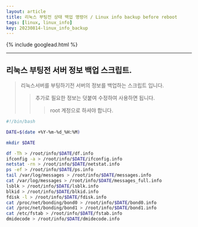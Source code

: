 ```yaml
---
layout: article
title: 리눅스 부팅전 상태 백업 명령어 / Linux info backup before reboot
tags: [linux, linux_info]
key: 20230814-linux_info_backup 
---
```


{% include googlead.html %}

---

## 리눅스 부팅전 서버 정보 백업 스크립트.

> 리눅스서버를 부팅하기전 서버의 정보를 백업하는 스크립트 입니다.
>> 추가로 필요한 정보는 덧붙여 수정하여 사용하면 됩니다.
>>> root 계정으로 하셔야 합니다.
 
```bash
#!/bin/bash

DATE=$(date +%Y-%m-%d_%H:%M)

mkdir $DATE

df -Th > /root/info/$DATE/df.info
ifconfig -a > /root/info/$DATE/ifconfig.info
netstat -rn > /root/info/$DATE/netstat.info
ps -ef > /root/info/$DATE/ps.info
tail /var/log/messages > /root/info/$DATE/messages.info
cat /var/log/messages > /root/info/$DATE/messages_full.info
lsblk > /root/info/$DATE/lsblk.info
blkid > /root/info/$DATE/blkid.info
fdisk -l > /root/info/$DATE/fdisk.info
cat /proc/net/bonding/bond0 > /root/info/$DATE/bond0.info
cat /proc/net/bonding/bond1 > /root/info/$DATE/bond1.info
cat /etc/fstab > /root/info/$DATE/fstab.info
dmidecode > /root/info/$DATE/dmidecode.info

```